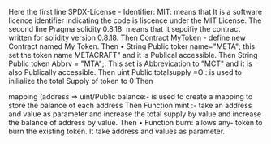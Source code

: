 Here the first line 
SPDX-License - Identifier: MIT: means that It is a software licence identifier indicating the code is liscence under the MIT License.
The second line 
Pragma solidity 0.8.18: means that It sepcifiy the contract written for  solidity version 0.8.18.
Then 
Contract MyToken -  define new Contract named My Token.
Then 
• String Public toker name="META"; this set the token name METACRAFT" and it is Publical accessible.
Then 
String Public token Abbrv = "MTA";: This set is Abbrevication to "MCT" and it is also Publically accessible.
Then 
uint Public totalsupply =O : is used to inilialize the  total Supply of token to 0
Then

mapping (address => uint/Public balance:- is used to create a mapping to store the balance of each address
Then
 Function mint :-  take an address and value as parameter and increase the total supply by value and increase the balance of address by value.
Then 
• Function burn:  allows any- token to burn the existing token. It take address and values as parameter.
